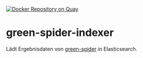 [![Docker Repository on Quay](https://quay.io/repository/netzbegruenung/green-spider-indexer/status "Docker Repository on Quay")](https://quay.io/repository/netzbegruenung/green-spider-indexer)

# green-spider-indexer

Lädt Ergebnisdaten von [green-spider](https://github.com/netzbegruenung/green-spider) in Elasticsearch.

